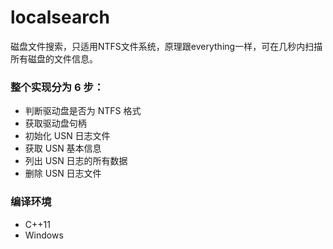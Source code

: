 # localsearch
磁盘文件搜索，只适用NTFS文件系统，原理跟everything一样，可在几秒内扫描所有磁盘的文件信息。

### 整个实现分为 6 步：
* 判断驱动盘是否为 NTFS 格式
* 获取驱动盘句柄
* 初始化 USN 日志文件
* 获取 USN 基本信息
* 列出 USN 日志的所有数据
* 删除 USN 日志文件

### 编译环境
* C++11
* Windows